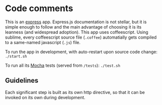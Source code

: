 # Code comments

This is an [express](http://expressjs.com/faq.html) app. Express.js documentation is not stellar, 
but it is simple enough to follow and the main advantage of choosing it is its leanness (and widespread adoption).
This app uses coffeescript. Using sublime, every coffeescript source file (`.coffee`) automatially gets compiled 
to a same-named javascript (`.js`) file. 

To run the app in development, with auto-restart upon source code change: `./start.sh`

To run all its [Mocha](http://visionmedia.github.io/mocha/) tests (served from `/tests`): `./test.sh`

## Guidelines
Each significant step is built as its own http directive, so that it can be invoked on its own during development.
